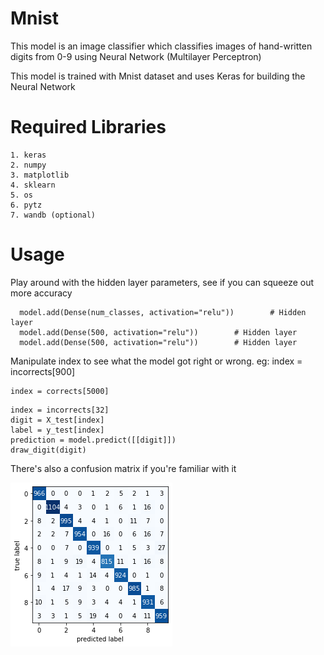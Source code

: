 # Mnist
This model is an image classifier which classifies images of hand-written digits from 0-9 using Neural Network (Multilayer Perceptron)

This model is trained with Mnist dataset and uses Keras for building the Neural Network

# Required Libraries

    1. keras
    2. numpy
    3. matplotlib
    4. sklearn 
    5. os 
    6. pytz
    7. wandb (optional)
    
# Usage 
Play around with the hidden layer parameters, see if you can squeeze out more accuracy 
```
  model.add(Dense(num_classes, activation="relu"))        # Hidden layer
  model.add(Dense(500, activation="relu"))        # Hidden layer
  model.add(Dense(500, activation="relu"))        # Hidden layer
```

Manipulate index to see what the model got right or wrong. 
eg: index = incorrects[900] 

    index = corrects[5000]
```
index = incorrects[32]
digit = X_test[index]
label = y_test[index]
prediction = model.predict([[digit]])
draw_digit(digit)
```

There's also a confusion matrix if you're familiar with it

![Confusion Matrix](ConfusionMatrix.png)


